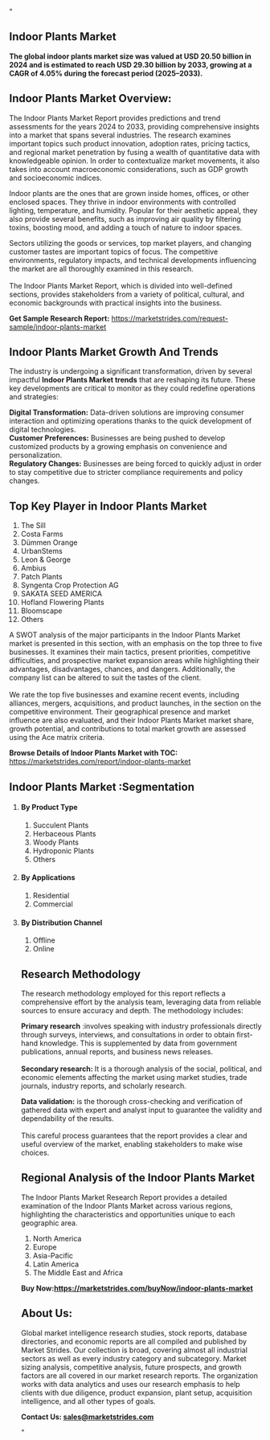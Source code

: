 "<h2>Indoor Plants Market</h2>
<p><strong>The global indoor plants market size was valued at USD 20.50 billion in 2024 and is estimated to reach USD 29.30 billion by 2033, growing at a CAGR of 4.05% during the forecast period (2025–2033).</strong></p>
<h2>Indoor Plants Market Overview:</h2>
<p>The Indoor Plants Market Report provides predictions and trend assessments for the years 2024 to 2033, providing comprehensive insights into a market that spans several industries. The research examines important topics such product innovation, adoption rates, pricing tactics, and regional market penetration by fusing a wealth of quantitative data with knowledgeable opinion. In order to contextualize market movements, it also takes into account macroeconomic considerations, such as GDP growth and socioeconomic indices.</p>
<p>Indoor plants are the ones that are grown inside homes, offices, or other enclosed spaces. They thrive in indoor environments with controlled lighting, temperature, and humidity. Popular for their aesthetic appeal, they also provide several benefits, such as improving air quality by filtering toxins, boosting mood, and adding a touch of nature to indoor spaces.</p>
<p>Sectors utilizing the goods or services, top market players, and changing customer tastes are important topics of focus. The competitive environments, regulatory impacts, and technical developments influencing the market are all thoroughly examined in this research. <br /> <br />The Indoor Plants Market Report, which is divided into well-defined sections, provides stakeholders from a variety of political, cultural, and economic backgrounds with practical insights into the business.</p>
<p><strong>Get Sample Research Report:</strong> <a href=https://marketstrides.com/request-sample/indoor-plants-market>https://marketstrides.com/request-sample/indoor-plants-market</a></p>
<h2>Indoor Plants Market Growth And Trends</h2>
<p>The industry is undergoing a significant transformation, driven by several impactful <strong>Indoor Plants Market trends</strong> that are reshaping its future. These key developments are critical to monitor as they could redefine operations and strategies:</p>
<p><strong>Digital Transformation:</strong> Data-driven solutions are improving consumer interaction and optimizing operations thanks to the quick development of digital technologies. <br /><strong>Customer Preferences:</strong> Businesses are being pushed to develop customized products by a growing emphasis on convenience and personalization. <br /><strong>Regulatory Changes:</strong> Businesses are being forced to quickly adjust in order to stay competitive due to stricter compliance requirements and policy changes.</p>
<h2>Top Key Player in Indoor Plants Market</h2>
<p><ol>
<li>The Sill</li>
<li>Costa Farms</li>
<li>Dümmen Orange</li>
<li>UrbanStems</li>
<li>Leon &amp; George</li>
<li>Ambius</li>
<li>Patch Plants</li>
<li>Syngenta Crop Protection AG</li>
<li>SAKATA SEED AMERICA</li>
<li>Hofland Flowering Plants</li>
<li>Bloomscape</li>
<li>Others</li>
</ol></p>
<p>A SWOT analysis of the major participants in the Indoor Plants Market market is presented in this section, with an emphasis on the top three to five businesses. It examines their main tactics, present priorities, competitive difficulties, and prospective market expansion areas while highlighting their advantages, disadvantages, chances, and dangers. Additionally, the company list can be altered to suit the tastes of the client. <br /> <br />We rate the top five businesses and examine recent events, including alliances, mergers, acquisitions, and product launches, in the section on the competitive environment. Their geographical presence and market influence are also evaluated, and their Indoor Plants Market market share, growth potential, and contributions to total market growth are assessed using the Ace matrix criteria.</p>
<p><strong>Browse Details of Indoor Plants Market with TOC:</strong> <a href=https://marketstrides.com/report/indoor-plants-market>https://marketstrides.com/report/indoor-plants-market</a></p>
<h2>Indoor Plants Market :Segmentation</h2>
<p><ol>
<li>
<h4>By Product Type</h4>
<ol>
<li>Succulent Plants</li>
<li>Herbaceous Plants</li>
<li>Woody Plants</li>
<li>Hydroponic Plants</li>
<li>Others</li>
</ol>
</li>
<li>
<h4>By Applications</h4>
<ol>
<li>Residential</li>
<li>Commercial</li>
</ol>
</li>
<li>
<h4>By Distribution Channel</h4>
<ol>
<li>Offline</li>
<li>Online</li>
</ol>
</li></p>
<h2>Research Methodology</h2>
<p>The research methodology employed for this report reflects a comprehensive effort by the analysis team, leveraging data from reliable sources to ensure accuracy and depth. The methodology includes:</p>
<p><strong>Primary research</strong> :involves speaking with industry professionals directly through surveys, interviews, and consultations in order to obtain first-hand knowledge. This is supplemented by data from government publications, annual reports, and business news releases. <br /> <br /><strong>Secondary research: </strong>It is a thorough analysis of the social, political, and economic elements affecting the market using market studies, trade journals, industry reports, and scholarly research.</p>
<p><strong>Data validation:</strong> is the thorough cross-checking and verification of gathered data with expert and analyst input to guarantee the validity and dependability of the results. <br /> <br />This careful process guarantees that the report provides a clear and useful overview of the market, enabling stakeholders to make wise choices.</p>
<h2>Regional Analysis of the Indoor Plants Market</h2>
<p>The Indoor Plants Market Research Report provides a detailed examination of the Indoor Plants Market across various regions, highlighting the characteristics and opportunities unique to each geographic area.</p>
<p><ol>
<li>North America</li>
<li>Europe</li>
<li>Asia-Pacific</li>
<li>Latin America</li>
<li>The Middle East and Africa</li>
</ol></p>
<p><strong>Buy Now:<a href=https://marketstrides.com/buyNow/indoor-plants-market?price=single_price>https://marketstrides.com/buyNow/indoor-plants-market</a></strong></p>
<h2>About Us:</h2>
<p>Global market intelligence research studies, stock reports, database directories, and economic reports are all compiled and published by Market Strides. Our collection is broad, covering almost all industrial sectors as well as every industry category and subcategory. Market sizing analysis, competitive analysis, future prospects, and growth factors are all covered in our market research reports. The organization works with data analytics and uses our research emphasis to help clients with due diligence, product expansion, plant setup, acquisition intelligence, and all other types of goals.</p>
<p><strong>Contact Us: <a href=mailto:sales@marketstrides.com>sales@marketstrides.com</a></strong></p>
"
